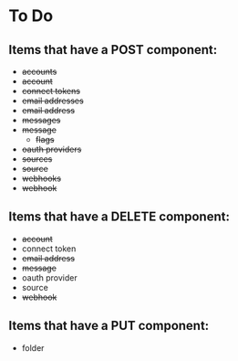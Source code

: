 # To Do

## Items that have a POST component:

* <del>accounts</del>
* <del>account</del>
* <del>connect tokens</del>
* <del>email addresses</del>
* <del>email address</del>
* <del>messages</del>
* <del>message</del>
  * <del>flags</del>
* <del>oauth providers</del>
* <del>sources</del>
* <del>source</del>
* <del>webhooks</del>
* <del>webhook</del>

## Items that have a DELETE component:

* <del>account</del>
* connect token
* <del>email address</del>
* <del>message</del>
* oauth provider
* source
* <del>webhook</del>

## Items that have a PUT component:

* folder

